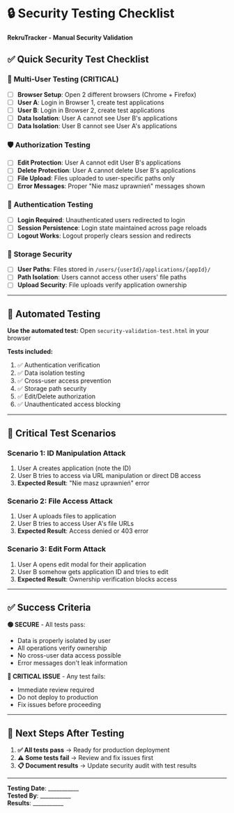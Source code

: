 # 🔒 Security Testing Checklist
**RekruTracker - Manual Security Validation**

## ✅ Quick Security Test Checklist

### 🎯 **Multi-User Testing (CRITICAL)**
- [ ] **Browser Setup**: Open 2 different browsers (Chrome + Firefox)
- [ ] **User A**: Login in Browser 1, create test applications
- [ ] **User B**: Login in Browser 2, create test applications  
- [ ] **Data Isolation**: User A cannot see User B's applications
- [ ] **Data Isolation**: User B cannot see User A's applications

### 🛡️ **Authorization Testing**
- [ ] **Edit Protection**: User A cannot edit User B's applications
- [ ] **Delete Protection**: User A cannot delete User B's applications
- [ ] **File Upload**: Files uploaded to user-specific paths only
- [ ] **Error Messages**: Proper "Nie masz uprawnień" messages shown

### 🔐 **Authentication Testing**  
- [ ] **Login Required**: Unauthenticated users redirected to login
- [ ] **Session Persistence**: Login state maintained across page reloads
- [ ] **Logout Works**: Logout properly clears session and redirects

### 📁 **Storage Security**
- [ ] **User Paths**: Files stored in `/users/{userId}/applications/{appId}/`
- [ ] **Path Isolation**: Users cannot access other users' file paths
- [ ] **Upload Security**: File uploads verify application ownership

---

## 🧪 **Automated Testing**

**Use the automated test:** Open `security-validation-test.html` in your browser

**Tests included:**
1. ✅ Authentication verification
2. ✅ Data isolation testing  
3. ✅ Cross-user access prevention
4. ✅ Storage path security
5. ✅ Edit/Delete authorization
6. ✅ Unauthenticated access blocking

---

## 🚨 **Critical Test Scenarios**

### **Scenario 1: ID Manipulation Attack**
1. User A creates application (note the ID)
2. User B tries to access via URL manipulation or direct DB access
3. **Expected Result**: "Nie masz uprawnień" error

### **Scenario 2: File Access Attack** 
1. User A uploads files to application
2. User B tries to access User A's file URLs
3. **Expected Result**: Access denied or 403 error

### **Scenario 3: Edit Form Attack**
1. User A opens edit modal for their application
2. User B somehow gets application ID and tries to edit
3. **Expected Result**: Ownership verification blocks access

---

## ✅ **Success Criteria**

**🟢 SECURE** - All tests pass:
- Data is properly isolated by user
- All operations verify ownership
- No cross-user data access possible
- Error messages don't leak information

**🔴 CRITICAL ISSUE** - Any test fails:
- Immediate review required
- Do not deploy to production
- Fix issues before proceeding

---

## 🎯 **Next Steps After Testing**

1. **✅ All tests pass** → Ready for production deployment
2. **⚠️ Some tests fail** → Review and fix issues first  
3. **📋 Document results** → Update security audit with test results

---

**Testing Date**: ___________  
**Tested By**: ___________  
**Results**: ___________
